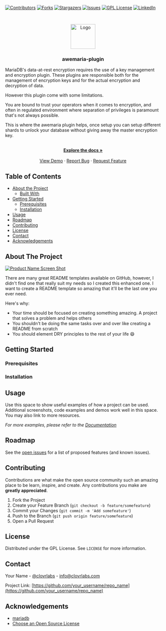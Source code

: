
[![Contributors][contributors-shield]][contributors-url]
[![Forks][forks-shield]][forks-url]
[![Stargazers][stars-shield]][stars-url]
[![Issues][issues-shield]][issues-url]
[![GPL License][license-shield]][license-url]
[![LinkedIn][linkedin-shield]][linkedin-url]


<br />
<p align="center">
  <a href="https://github.com/clovrlabs/awemaria-plugin">
    <img src="images/logo.png" alt="Logo" width="80" height="80">
  </a>

  <h3 align="center">awemaria-plugin</h3>
MariaDB's data-at-rest encryption requires the use of a key management and encryption plugin. 
These plugins are responsible both for the management of encryption keys and for the actual encryption and decryption of data. 

However this plugin come with some limitations.

You are bound to trust your operators when it comes to encryption, and often in regulated environment
where separation of privileges is paramount that's not always possible.

This is where the awemaria plugin helps, once setup you can setup different shards to unlock your database without giving away the master encryption key.


  <p align="center">
    <br />
    <a href="https://github.com/clovrlabs/awemaria"><strong>Explore the docs »</strong></a>
    <br />
    <br />
    <a href="https://github.com/clovrlabs/awemaria">View Demo</a>
    ·
    <a href="https://github.com/clovrlabs/awemaria/issues">Report Bug</a>
    ·
    <a href="https://github.com/clovrlabs/awemaria/issues">Request Feature</a>
  </p>
</p>



<!-- TABLE OF CONTENTS -->
## Table of Contents

* [About the Project](#about-the-project)
  * [Built With](#built-with)
* [Getting Started](#getting-started)
  * [Prerequisites](#prerequisites)
  * [Installation](#installation)
* [Usage](#usage)
* [Roadmap](#roadmap)
* [Contributing](#contributing)
* [License](#license)
* [Contact](#contact)
* [Acknowledgements](#acknowledgements)



<!-- ABOUT THE PROJECT -->
## About The Project

[![Product Name Screen Shot][product-screenshot]](https://example.com)

There are many great README templates available on GitHub, however, I didn't find one that really suit my needs so I created this enhanced one. I want to create a README template so amazing that it'll be the last one you ever need.

Here's why:
* Your time should be focused on creating something amazing. A project that solves a problem and helps others
* You shouldn't be doing the same tasks over and over like creating a README from scratch
* You should element DRY principles to the rest of your life :smile:



<!-- GETTING STARTED -->
## Getting Started


### Prerequisites


### Installation




<!-- USAGE EXAMPLES -->
## Usage

Use this space to show useful examples of how a project can be used. Additional screenshots, code examples and demos work well in this space. You may also link to more resources.

_For more examples, please refer to the [Documentation](https://awemaria.docs.clovrlabs.net)_



<!-- ROADMAP -->
## Roadmap

See the [open issues](https://github.com/clovrlabs/awemaria-plugin/issues) for a list of proposed features (and known issues).



<!-- CONTRIBUTING -->
## Contributing

Contributions are what make the open source community such an amazing place to be learn, inspire, and create. Any contributions you make are **greatly appreciated**.

1. Fork the Project
2. Create your Feature Branch (`git checkout -b feature/somefeature`)
3. Commit your Changes (`git commit -m 'Add somefeature'`)
4. Push to the Branch (`git push origin feature/somefeature`)
5. Open a Pull Request



<!-- LICENSE -->
## License

Distributed under the GPL License. See `LICENSE` for more information.



<!-- CONTACT -->
## Contact

Your Name - [@clovrlabs](https://twitter.com/clovrlabs) - info@clovrlabs.com

Project Link: [https://github.com/your_username/repo_name](https://github.com/your_username/repo_name)



<!-- ACKNOWLEDGEMENTS -->
## Acknowledgements
* [mariadb](https://www.webpagefx.com/tools/emoji-cheat-sheet)
* [Choose an Open Source License](https://choosealicense.com)


<!-- MARKDOWN LINKS & IMAGES -->
<!-- https://www.markdownguide.org/basic-syntax/#reference-style-links -->
[contributors-shield]: https://img.shields.io/github/contributors/clovrlabs/awemaria-plugin.svg?style=flat-square
[contributors-url]: https://github.com/clovrlabs/awemaria-plugin/graphs/contributors
[forks-shield]: https://img.shields.io/github/forks/clovrlabs/awemaria-plugin.svg?style=flat-square
[forks-url]: https://github.com/clovrlabs/awemaria-plugin/network/members
[stars-shield]: https://img.shields.io/github/stars/clovrlabs/awemaria-plugin.svg?style=flat-square
[stars-url]: https://github.com/clovrlabs/awemaria-plugin/stargazers
[issues-shield]: https://img.shields.io/github/issues/clovrlabs/awemaria-plugin.svg?style=flat-square
[issues-url]: https://github.com/clovrlabs/awemaria-plugin/issues
[license-shield]: https://img.shields.io/github/license/clovrlabs/awemaria-plugin.svg?style=flat-square
[license-url]: https://github.com/clovrlabs/awemaria-plugin/blob/master/LICENSE.txt
[linkedin-shield]: https://img.shields.io/badge/-LinkedIn-black.svg?style=flat-square&logo=linkedin&colorB=555
[linkedin-url]: https://linkedin.com/in/clovrlabs
[product-screenshot]: images/screenshot.png

